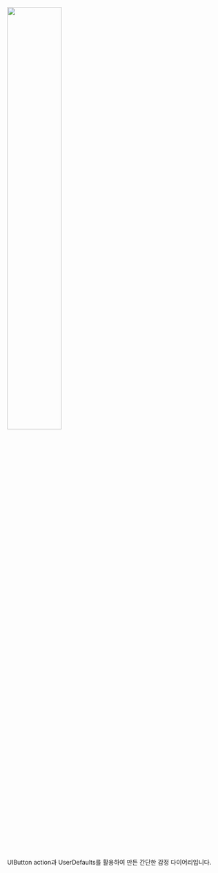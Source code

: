 <img width="50%" src="https://user-images.githubusercontent.com/79244795/155882503-77e4dee5-7c16-4ce9-95e4-c5a62bed8dd0.png">

UIButton action과 UserDefaults를 활용하여 만든 간단한 감정 다이어리입니다.

